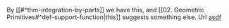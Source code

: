By [[#^thm-integration-by-parts]] we have this, and [[02. Geometric Primitives#^def-support-function|this]] suggests something else.
Url [asdf](https://google.com)